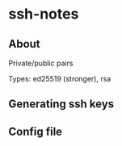 # ssh-notes

## About

Private/public pairs

Types:  ed25519 (stronger), rsa


## Generating ssh keys



## Config file
